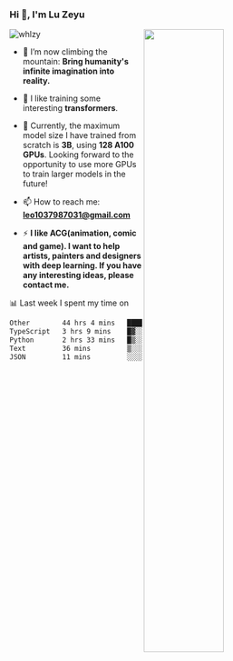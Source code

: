 ### Hi 👋, I'm Lu Zeyu

<img src="https://komarev.com/ghpvc/?username=whlzy&label=Profile%20views&color=0e75b6&style=flat" alt="whlzy" />
<img align="right" width="53%" src="https://github-readme-stats.vercel.app/api?username=whlzy&show_icons=true">

- 🔭 I’m now climbing the mountain: **Bring humanity's infinite imagination into reality.**

- 🌄 I like training some interesting **transformers**.

- 🌠 Currently, the maximum model size I have trained from scratch is **3B**, using **128 A100 GPUs**. Looking forward to the opportunity to use more GPUs to train larger models in the future!

- 📫 How to reach me: **leo1037987031@gmail.com**

- ⚡ **I like ACG(animation, comic and game). I want to help artists, painters and designers with deep learning. If you have any interesting ideas, please contact me.**

📊 Last week I spent my time on

<!--START_SECTION:waka-->

```txt
Other        44 hrs 4 mins   █████████████████████▓░░░   86.49 %
TypeScript   3 hrs 9 mins    █▓░░░░░░░░░░░░░░░░░░░░░░░   06.19 %
Python       2 hrs 33 mins   █▒░░░░░░░░░░░░░░░░░░░░░░░   05.01 %
Text         36 mins         ▒░░░░░░░░░░░░░░░░░░░░░░░░   01.20 %
JSON         11 mins         ░░░░░░░░░░░░░░░░░░░░░░░░░   00.39 %
```

<!--END_SECTION:waka-->

